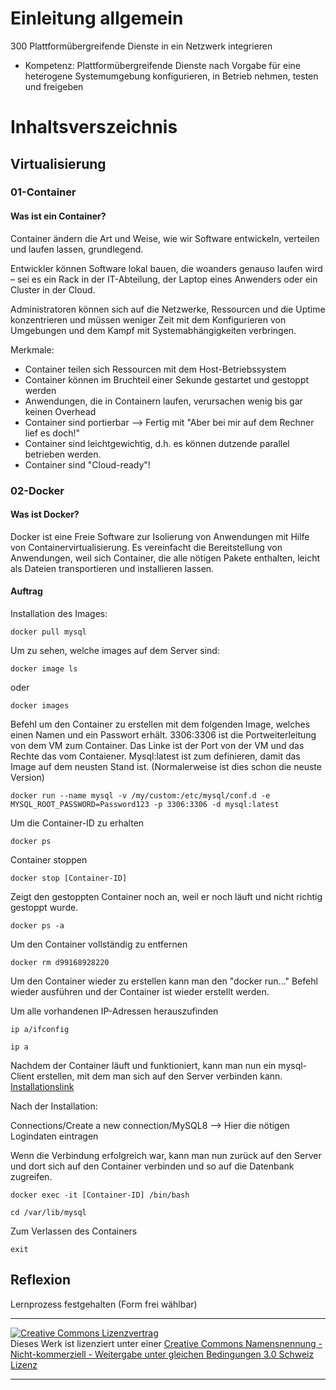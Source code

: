 # Einleitung allgemein 
300 Plattformübergreifende Dienste in ein Netzwerk integrieren
- Kompetenz:
    Plattformübergreifende Dienste nach Vorgabe für eine heterogene Systemumgebung konfigurieren, in Betrieb nehmen, testen und freigeben

# Inhaltsverszeichnis

## Virtualisierung
### 01-Container
#### Was ist ein Container?
Container ändern die Art und Weise, wie wir Software entwickeln, verteilen und laufen lassen, grundlegend.

Entwickler können Software lokal bauen, die woanders genauso laufen wird – sei es ein Rack in der IT-Abteilung, der Laptop eines Anwenders oder ein Cluster in der Cloud.

Administratoren können sich auf die Netzwerke, Ressourcen und die Uptime konzentrieren und müssen weniger Zeit mit dem Konfigurieren von Umgebungen und dem Kampf mit Systemabhängigkeiten verbringen.

Merkmale:

- Container teilen sich Ressourcen mit dem Host-Betriebssystem
- Container können im Bruchteil einer Sekunde gestartet und gestoppt werden
- Anwendungen, die in Containern laufen, verursachen wenig bis gar keinen Overhead
- Container sind portierbar --> Fertig mit "Aber bei mir auf dem Rechner lief es doch!"
- Container sind leichtgewichtig, d.h. es können dutzende parallel betrieben werden.
- Container sind "Cloud-ready"!

### 02-Docker
#### Was ist Docker?
Docker ist eine Freie Software zur Isolierung von Anwendungen mit Hilfe von Containervirtualisierung. Es vereinfacht die Bereitstellung von Anwendungen, weil sich Container, die alle nötigen Pakete enthalten, leicht als Dateien transportieren und installieren lassen.
#### Auftrag
Installation des Images:
```
docker pull mysql
```
Um zu sehen, welche images auf dem Server sind:
```
docker image ls
```
oder
```
docker images
```
Befehl um den Container zu erstellen mit dem folgenden Image, welches einen Namen und ein Passwort erhält. 3306:3306 ist die Portweiterleitung von dem VM zum Container. Das Linke ist der Port von der VM und das Rechte das vom Contaiener. Mysql:latest ist zum definieren, damit das Image auf dem neusten Stand ist. (Normalerweise ist dies schon die neuste Version)
```
docker run --name mysql -v /my/custom:/etc/mysql/conf.d -e MYSQL_ROOT_PASSWORD=Password123 -p 3306:3306 -d mysql:latest
```
Um die Container-ID zu erhalten
```
docker ps
```
Container stoppen
```
docker stop [Container-ID]
```
Zeigt den gestoppten Container noch an, weil er noch läuft und nicht richtig gestoppt wurde.
```
docker ps -a
```
Um den Container vollständig zu entfernen
```
docker rm d99168928220
```
Um den Container wieder zu erstellen kann man den "docker run..." Befehl wieder ausführen und der Container ist wieder erstellt werden.

Um alle vorhandenen IP-Adressen herauszufinden
```
ip a/ifconfig
```

```
ip a
```
Nachdem der Container läuft und funktioniert, kann man nun ein mysql-Client erstellen, mit dem man sich auf den Server verbinden kann.
[Installationslink](https://www.dbvis.com/database/mysql/?gclid=Cj0KCQjw-daUBhCIARIsALbkjSbFZM1ORZVbrphTXrHz7n-8fBfk0KyUHg75zNLHglJFml5YKFVm0QsaAq0mEALw_wcB)

Nach der Installation:

Connections/Create a new connection/MySQL8 --> Hier die nötigen Logindaten eintragen

Wenn die Verbindung erfolgreich war, kann man nun zurück auf den Server und dort sich auf den Container verbinden und so auf die Datenbank zugreifen.
```
docker exec -it [Container-ID] /bin/bash
```
```
cd /var/lib/mysql
```
Zum Verlassen des Containers
```
exit
```
## Reflexion
Lernprozess festgehalten (Form frei wählbar)


- - -
<a rel="license" href="http://creativecommons.org/licenses/by-nc-sa/3.0/ch/"><img alt="Creative Commons Lizenzvertrag" style="border-width:0" src="https://i.creativecommons.org/l/by-nc-sa/3.0/ch/88x31.png" /></a><br />Dieses Werk ist lizenziert unter einer <a rel="license" href="http://creativecommons.org/licenses/by-nc-sa/3.0/ch/">Creative Commons Namensnennung - Nicht-kommerziell - Weitergabe unter gleichen Bedingungen 3.0 Schweiz Lizenz</a>

- - -
